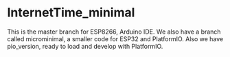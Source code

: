 # InternetTime_minimal

This is the master branch for ESP8266, Arduino IDE. We also have a branch called microminimal, a smaller code for ESP32 and PlatformIO. Also we have pio_version, ready to load and develop with PlatformIO.
